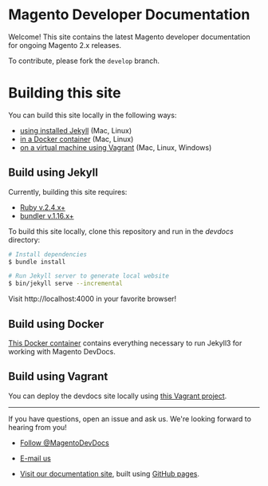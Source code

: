 # Magento Developer Documentation

Welcome! This site contains the latest Magento developer documentation for ongoing Magento 2.x releases.

To contribute, please fork the `develop` branch. 

# Building this site

You can build this site locally in the following ways:
 
- [using installed Jekyll](#build-using-jekyll) (Mac, Linux)
- [in a Docker container](#build-using-docker) (Mac, Linux)
- [on a virtual machine using Vagrant](#build-using-vagrant) (Mac, Linux, Windows)

## <a name="build-using-jekyll"> Build using Jekyll

Currently, building this site requires:

*	[Ruby v.2.4.x+](https://www.ruby-lang.org)
*   [bundler v.1.16.x+](http://bundler.io/)

To build this site locally, clone this repository and run in the _devdocs_ directory:

```bash
# Install dependencies
$ bundle install

# Run Jekyll server to generate local website
$ bin/jekyll serve --incremental
```

Visit http://localhost:4000 in your favorite browser!

## <a name="build-using-docker"> Build using Docker

[This Docker container](https://github.com/jcalcaben/docker-for-devdocs) contains everything necessary to run Jekyll3 for working with Magento DevDocs.

## <a name="build-using-vagrant"> Build using Vagrant

You can deploy the devdocs site locally using [this Vagrant project](https://github.com/dshevtsov/magento-devdocs-vagrant).

***

If you have questions, open an issue and ask us. We're looking forward to hearing from you!

*	<a href="https://twitter.com/MagentoDevDocs" class="twitter-follow-button" data-show-count="false">Follow @MagentoDevDocs</a>

*	<a href="mailto:DL-Magento-Doc-Feedback@magento.com">E-mail us</a>

*	<a href="http://devdocs.magento.com">Visit our documentation site</a>, built using [GitHub pages](https://pages.github.com/).
